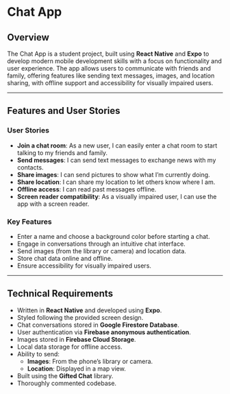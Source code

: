 # Chat App

## Overview
The Chat App is a student project, built using **React Native** and **Expo** to develop modern mobile development skills with a focus on functionality and user experience. The app allows users to communicate with friends and family, offering features like sending text messages, images, and location sharing, with offline support and accessibility for visually impaired users.

---

## Features and User Stories
### User Stories
- **Join a chat room**: As a new user, I can easily enter a chat room to start talking to my friends and family.
- **Send messages**: I can send text messages to exchange news with my contacts.
- **Share images**: I can send pictures to show what I’m currently doing.
- **Share location**: I can share my location to let others know where I am.
- **Offline access**: I can read past messages offline.
- **Screen reader compatibility**: As a visually impaired user, I can use the app with a screen reader.

### Key Features
- Enter a name and choose a background color before starting a chat.
- Engage in conversations through an intuitive chat interface.
- Send images (from the library or camera) and location data.
- Store chat data online and offline.
- Ensure accessibility for visually impaired users.

---

## Technical Requirements
- Written in **React Native** and developed using **Expo**.
- Styled following the provided screen design.
- Chat conversations stored in **Google Firestore Database**.
- User authentication via **Firebase anonymous authentication**.
- Images stored in **Firebase Cloud Storage**.
- Local data storage for offline access.
- Ability to send:
  - **Images**: From the phone’s library or camera.
  - **Location**: Displayed in a map view.
- Built using the **Gifted Chat** library.
- Thoroughly commented codebase.
